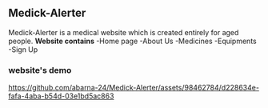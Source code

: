 ## Medick-Alerter
Medick-Alerter is a medical website which is created entirely for aged people.
**Website contains**
  -Home page
  -About Us
  -Medicines
  -Equipments
  -Sign Up

  ### website's demo
https://github.com/abarna-24/Medick-Alerter/assets/98462784/d228634e-fafa-4aba-b54d-03e1bd5ac863



